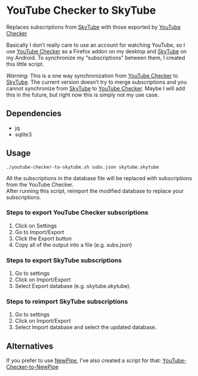 # YouTube Checker to SkyTube
Replaces subscriptions from [SkyTube](https://skytube-app.com/) with those exported by [YouTube Checker](https://github.com/XrXr/YoutubeSubscriptionChecker)

Basically I don’t really care to use an account for watching YouTube, so I use [YouTube Checker](https://github.com/XrXr/YoutubeSubscriptionChecker) as a Firefox addon on my desktop and [SkyTube](https://skytube-app.com/) on my Android.  To synchronize my “subscriptions” between them, I created this little script.

*Warning:* This is a one way synchronization from [YouTube Checker](https://github.com/XrXr/YoutubeSubscriptionChecker) to [SkyTube](https://skytube-app.com/).  The current version doesn’t try to merge subscriptions and you cannot synchronize from [SkyTube](https://skytube-app.com/) to [YouTube Checker](https://github.com/XrXr/YoutubeSubscriptionChecker).  Maybe I will add this in the future, but right now this is simply not my use case.

## Dependencies
- jq
- sqlite3

## Usage
`./youtube-checker-to-skytube.sh subs.json skytube.skytube`

All the subscriptions in the database file will be replaced with subscriptions from the YouTube Checker.  
After running this script, reimport the modified database to replace your subscriptions.  

### Steps to export YouTube Checker subscriptions
1. Click on Settings  
2. Go to Import/Export  
3. Click the Export button  
4. Copy all of the output into a file (e.g. subs.json)

### Steps to export SkyTube subscriptions
1. Go to settings  
2. Click on Import/Export  
3. Select Export database (e.g. skytube.skytube).

### Steps to reimport SkyTube subscriptions
1. Go to settings  
2. Click on Import/Export  
3. Select Import database and select the updated database.

## Alternatives
If you prefer to use [NewPipe](https://newpipe.schabi.org/), I’ve also created a script for that: [YouTube-Checker-to-NewPipe](https://github.com/jonasw234/YouTube-Checker-to-NewPipe)

